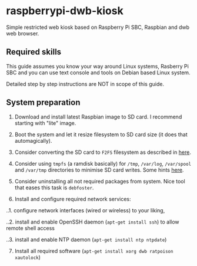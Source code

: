# raspberrypi-dwb-kiosk
Simple restricted web kiosk based on Raspberry Pi SBC, Raspbian and dwb web browser.

## Required skills

This guide assumes you know your way around Linux systems, Rasberry Pi SBC and you can use text console and tools on Debian based Linux system.

Detailed step by step instructions are NOT in scope of this guide.

## System preparation

1. Download and install latest Raspbian image to SD card. I recommend starting with "lite" image.

2. Boot the system and let it resize filesystem to SD card size (it does that automagically).

3. Consider converting the SD card to `F2FS` filesystem as described in [here](https://movr0.com/2016/08/19/convert-raspberry-pi-123-to-f2fs/).

4. Consider using `tmpfs` (a ramdisk basically) for `/tmp`, `/var/log`, `/var/spool` and `/var/tmp` directories to minimise SD card writes. Some hints [here](https://www.domoticz.com/wiki/Setting_up_a_RAM_drive_on_Raspberry_Pi).

5. Consider uninstalling all not required packages from system. Nice tool that eases this task is `debfoster`.

6. Install and configure required network services:

..1. configure network interfaces (wired or wireless) to your liking,

..2. install and enable OpenSSH daemon (`apt-get install ssh`) to allow remote shell access

..3. install and enable NTP daemon (`apt-get install ntp ntpdate`)

7. Install all required software (`apt-get install xorg dwb ratpoison xautolock`)

